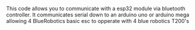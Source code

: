 This code allows you to communicate with a esp32 module via bluetooth controller. It communicates serial down to an arduino uno or arduino mega allowing 4 BlueRobotics basic esc to opperate with 4 blue robotics T200's

